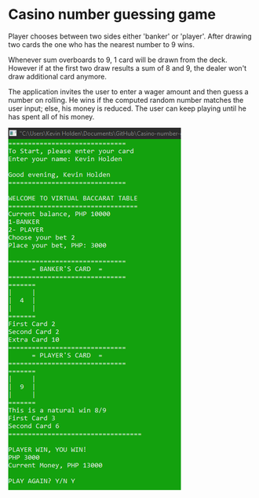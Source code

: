 # Casino number guessing game


Player chooses between two sides either
'banker' or 'player'. After drawing two cards the one
who has the nearest number to 9 wins.

Whenever sum overboards to 9, 1 card will be drawn
from the deck. However if at the first two draw
results a sum of 8 and 9, the dealer won't draw
additional card anymore.

The application invites the user to enter a wager
amount and then guess a number on rolling. 
He wins if the computed random number matches the 
user input; else, his money is reduced. The user can
keep playing until he has spent all of his money.

![](game.PNG)
